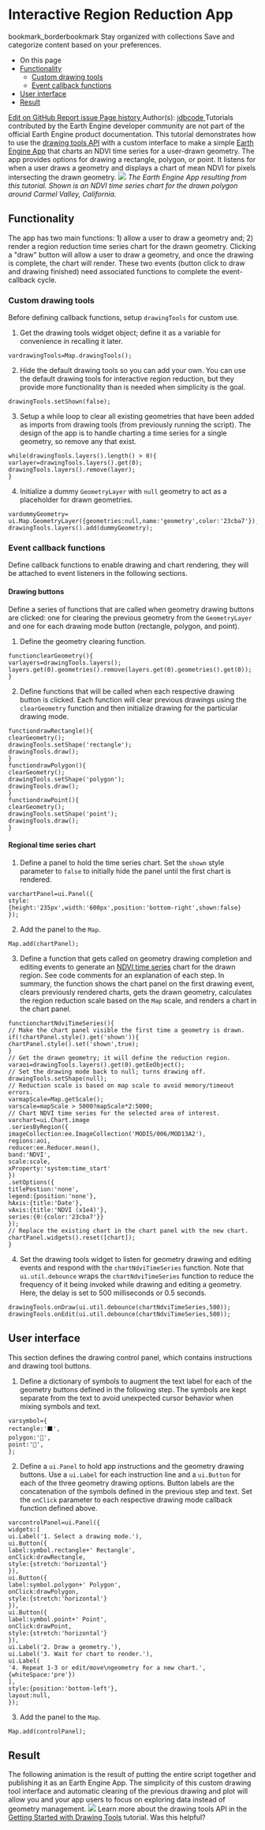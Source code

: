 
#  Interactive Region Reduction App 
bookmark_borderbookmark Stay organized with collections  Save and categorize content based on your preferences.
  * On this page
  * [Functionality](https://developers.google.com/earth-engine/tutorials/community/drawing-tools-region-reduction#functionality)
    * [Custom drawing tools](https://developers.google.com/earth-engine/tutorials/community/drawing-tools-region-reduction#custom_drawing_tools)
    * [Event callback functions](https://developers.google.com/earth-engine/tutorials/community/drawing-tools-region-reduction#event_callback_functions)
  * [User interface](https://developers.google.com/earth-engine/tutorials/community/drawing-tools-region-reduction#user_interface)
  * [Result](https://developers.google.com/earth-engine/tutorials/community/drawing-tools-region-reduction#result)


[ Edit on GitHub ](https://github.com/google/earthengine-community/edit/master/tutorials/drawing-tools-region-reduction/index.md)
[ Report issue ](https://github.com/google/earthengine-community/issues/new?title=Issue%20with%20tutorials/drawing-tools-region-reduction/index.md&body=Issue%20Description)
[ Page history ](https://github.com/google/earthengine-community/commits/master/tutorials/drawing-tools-region-reduction/index.md)
Author(s): [ jdbcode ](https://github.com/jdbcode)
Tutorials contributed by the Earth Engine developer community are not part of the official Earth Engine product documentation. 
This tutorial demonstrates how to use the [drawing tools API](https://developers.google.com/earth-engine/ui_widgets#ui.map.drawingtools) with a custom interface to make a simple [Earth Engine App](https://developers.google.com/earth-engine/apps) that charts an NDVI time series for a user-drawn geometry. The app provides options for drawing a rectangle, polygon, or point. It listens for when a user draws a geometry and displays a chart of mean NDVI for pixels intersecting the drawn geometry. 
![](https://developers.google.com/static/earth-engine/tutorials/community/drawing-tools-region-reduction/app-img.jpg) _The Earth Engine App resulting from this tutorial. Shown is an NDVI time series chart for the drawn polygon around Carmel Valley, California._
## Functionality
The app has two main functions: 1) allow a user to draw a geometry and; 2) render a region reduction time series chart for the drawn geometry. Clicking a "draw" button will allow a user to draw a geometry, and once the drawing is complete, the chart will render. These two events (button click to draw and drawing finished) need associated functions to complete the event-callback cycle.
### Custom drawing tools
Before defining callback functions, setup `drawingTools` for custom use.
1. Get the drawing tools widget object; define it as a variable for convenience in recalling it later.
```
vardrawingTools=Map.drawingTools();

```

2. Hide the default drawing tools so you can add your own. You can use the default drawing tools for interactive region reduction, but they provide more functionality than is needed when simplicity is the goal.
```
drawingTools.setShown(false);

```

3. Setup a while loop to clear all existing geometries that have been added as imports from drawing tools (from previously running the script). The design of the app is to handle charting a time series for a single geometry, so remove any that exist.
```
while(drawingTools.layers().length() > 0){
varlayer=drawingTools.layers().get(0);
drawingTools.layers().remove(layer);
}

```

4. Initialize a dummy `GeometryLayer` with `null` geometry to act as a placeholder for drawn geometries.
```
vardummyGeometry=
ui.Map.GeometryLayer({geometries:null,name:'geometry',color:'23cba7'});
drawingTools.layers().add(dummyGeometry);

```

### Event callback functions
Define callback functions to enable drawing and chart rendering, they will be attached to event listeners in the following sections.
#### Drawing buttons
Define a series of functions that are called when geometry drawing buttons are clicked: one for clearing the previous geometry from the `GeometryLayer` and one for each drawing mode button (rectangle, polygon, and point).
1. Define the geometry clearing function.
```
functionclearGeometry(){
varlayers=drawingTools.layers();
layers.get(0).geometries().remove(layers.get(0).geometries().get(0));
}

```

2. Define functions that will be called when each respective drawing button is clicked. Each function will clear previous drawings using the `clearGeometry` function and then initialize drawing for the particular drawing mode.
```
functiondrawRectangle(){
clearGeometry();
drawingTools.setShape('rectangle');
drawingTools.draw();
}
functiondrawPolygon(){
clearGeometry();
drawingTools.setShape('polygon');
drawingTools.draw();
}
functiondrawPoint(){
clearGeometry();
drawingTools.setShape('point');
drawingTools.draw();
}

```

#### Regional time series chart
1. Define a panel to hold the time series chart. Set the `shown` style parameter to `false` to initially hide the panel until the first chart is rendered.
```
varchartPanel=ui.Panel({
style:
{height:'235px',width:'600px',position:'bottom-right',shown:false}
});

```

2. Add the panel to the `Map`.
```
Map.add(chartPanel);

```

3. Define a function that gets called on geometry drawing completion and editing events to generate an [NDVI time series](https://developers.google.com/earth-engine/datasets/catalog/MODIS_006_MOD13A2) chart for the drawn region. See code comments for an explanation of each step. In summary, the function shows the chart panel on the first drawing event, clears previously rendered charts, gets the drawn geometry, calculates the region reduction scale based on the `Map` scale, and renders a chart in the chart panel.
```
functionchartNdviTimeSeries(){
// Make the chart panel visible the first time a geometry is drawn.
if(!chartPanel.style().get('shown')){
chartPanel.style().set('shown',true);
}
// Get the drawn geometry; it will define the reduction region.
varaoi=drawingTools.layers().get(0).getEeObject();
// Set the drawing mode back to null; turns drawing off.
drawingTools.setShape(null);
// Reduction scale is based on map scale to avoid memory/timeout errors.
varmapScale=Map.getScale();
varscale=mapScale > 5000?mapScale*2:5000;
// Chart NDVI time series for the selected area of interest.
varchart=ui.Chart.image
.seriesByRegion({
imageCollection:ee.ImageCollection('MODIS/006/MOD13A2'),
regions:aoi,
reducer:ee.Reducer.mean(),
band:'NDVI',
scale:scale,
xProperty:'system:time_start'
})
.setOptions({
titlePostion:'none',
legend:{position:'none'},
hAxis:{title:'Date'},
vAxis:{title:'NDVI (x1e4)'},
series:{0:{color:'23cba7'}}
});
// Replace the existing chart in the chart panel with the new chart.
chartPanel.widgets().reset([chart]);
}

```

4. Set the drawing tools widget to listen for geometry drawing and editing events and respond with the `chartNdviTimeSeries` function.
Note that `ui.util.debounce` wraps the `chartNdviTimeSeries` function to reduce the frequency of it being invoked while drawing and editing a geometry. Here, the delay is set to 500 milliseconds or 0.5 seconds.
```
drawingTools.onDraw(ui.util.debounce(chartNdviTimeSeries,500));
drawingTools.onEdit(ui.util.debounce(chartNdviTimeSeries,500));

```

## User interface
This section defines the drawing control panel, which contains instructions and drawing tool buttons.
1. Define a dictionary of symbols to augment the text label for each of the geometry buttons defined in the following step. The symbols are kept separate from the text to avoid unexpected cursor behavior when mixing symbols and text.
```
varsymbol={
rectangle:'⬛',
polygon:'🔺',
point:'📍',
};

```

2. Define a `ui.Panel` to hold app instructions and the geometry drawing buttons. Use a `ui.Label` for each instruction line and a `ui.Button` for each of the three geometry drawing options. Button labels are the concatenation of the symbols defined in the previous step and text. Set the `onClick` parameter to each respective drawing mode callback function defined above.
```
varcontrolPanel=ui.Panel({
widgets:[
ui.Label('1. Select a drawing mode.'),
ui.Button({
label:symbol.rectangle+' Rectangle',
onClick:drawRectangle,
style:{stretch:'horizontal'}
}),
ui.Button({
label:symbol.polygon+' Polygon',
onClick:drawPolygon,
style:{stretch:'horizontal'}
}),
ui.Button({
label:symbol.point+' Point',
onClick:drawPoint,
style:{stretch:'horizontal'}
}),
ui.Label('2. Draw a geometry.'),
ui.Label('3. Wait for chart to render.'),
ui.Label(
'4. Repeat 1-3 or edit/move\ngeometry for a new chart.',
{whiteSpace:'pre'})
],
style:{position:'bottom-left'},
layout:null,
});

```

3. Add the panel to the `Map`.
```
Map.add(controlPanel);

```

## Result
The following animation is the result of putting the entire script together and publishing it as an Earth Engine App. The simplicity of this custom drawing tool interface and automatic clearing of the previous drawing and plot will allow you and your app users to focus on exploring data instead of geometry management.
![](https://developers.google.com/static/earth-engine/tutorials/community/drawing-tools-region-reduction/app-animation.gif)
Learn more about the drawing tools API in the [Getting Started with Drawing Tools](https://developers.google.com/earth-engine/tutorials/community/drawing-tools) tutorial.
Was this helpful?

